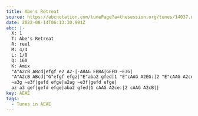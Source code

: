 ```yaml
---
title: Abe's Retreat
source: https://abcnotation.com/tunePage?a=thesession.org/tunes/14037.no-ext/0001
date: 2022-08-14T06:13:30.991Z
abc: |-
  X: 1
  T: Abe's Retreat
  R: reel
  M: 4/4
  L: 1/8
  Q: 160
  K: Amix
  "A"A2cB ABcd|efgf e2 A2-|-ABAG EBBA|GEFD ~E3G|
  "A"A2cB ABcd|"G"efgf efgz|"E"aba2 gfed|1 "E"cAAG A2EG:|2 "E"cAAG A2ce||
  ~a3g ~e3f|gefd efge|a2ag ~e3f|gefd efge|
  az a3 gef|gefd efge|aba2 gfed|1 cAAG A2ce:|2 cAAG A2cB||
key: AEAE
tags:
  - Tunes in AEAE
---
```

[](https://abcnotation.com/tunePage?a=thesession.org/tunes/14037.no-ext/0001)